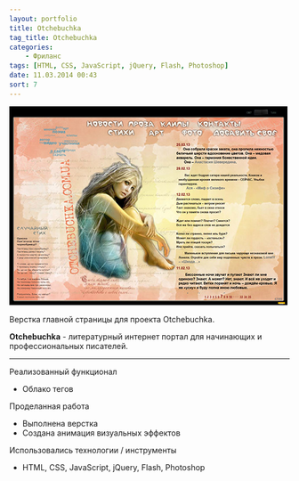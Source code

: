 ```yaml
---
layout: portfolio
title: Otchebuchka
tag_title: Otchebuchka
categories:
    - Фриланс
tags: [HTML, CSS, JavaScript, jQuery, Flash, Photoshop]
date: 11.03.2014 00:43
sort: 7
---
```


![Otchebuchka](../../assets/img/work/verstkaoch.jpg)

Верстка главной страницы для проекта Otchebuchka.

**Otchebuchka** - литературный интернет портал для начинающих и профессиональных писателей.

---

Реализованный функционал
	
* Облако тегов

Проделанная работа

* Выполнена верстка
* Создана анимация визуальных эффектов

Использовались технологии / инструменты

* HTML, CSS, JavaScript, jQuery, Flash, Photoshop

